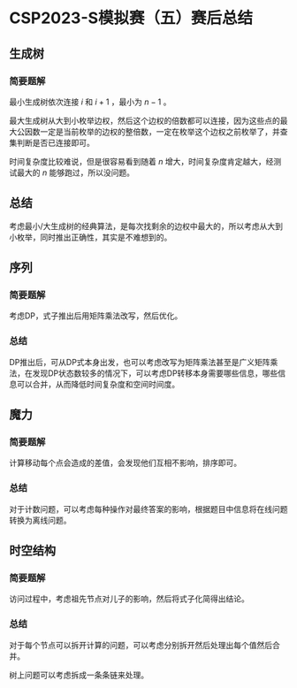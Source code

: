 # CSP2023-S模拟赛（五）赛后总结

## 生成树

### 简要题解

最小生成树依次连接 $i$ 和 $i+1$ ，最小为 $n-1$ 。

最大生成树从大到小枚举边权，然后这个边权的倍数都可以连接，因为这些点的最大公因数一定是当前枚举的边权的整倍数，一定在枚举这个边权之前枚举了，并查集判断是否已连接即可。

时间复杂度比较难说，但是很容易看到随着 $n$ 增大，时间复杂度肯定越大，经测试最大的 $n$ 能够跑过，所以没问题。

## 总结

考虑最小/大生成树的经典算法，是每次找剩余的边权中最大的，所以考虑从大到小枚举，同时推出正确性，其实是不难想到的。

## 序列

### 简要题解

考虑DP，式子推出后用矩阵乘法改写，然后优化。

### 总结

DP推出后，可从DP式本身出发，也可以考虑改写为矩阵乘法甚至是广义矩阵乘法，在发现DP状态数较多的情况下，可以考虑DP转移本身需要哪些信息，哪些信息可以合并，从而降低时间复杂度和空间时间度。

## 魔力

### 简要题解

计算移动每个点会造成的差值，会发现他们互相不影响，排序即可。

### 总结

对于计数问题，可以考虑每种操作对最终答案的影响，根据题目中信息将在线问题转换为离线问题。

## 时空结构

### 简要题解

访问过程中，考虑祖先节点对儿子的影响，然后将式子化简得出结论。

### 总结

对于每个节点可以拆开计算的问题，可以考虑分别拆开然后处理出每个值然后合并。

树上问题可以考虑拆成一条条链来处理。
